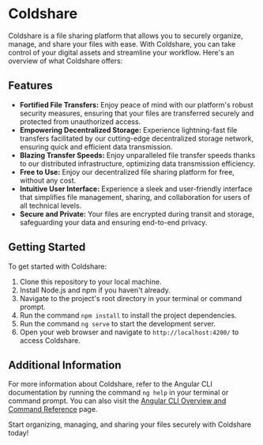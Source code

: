 # Coldshare

Coldshare is a file sharing platform that allows you to securely organize, manage, and share your files with ease. With Coldshare, you can take control of your digital assets and streamline your workflow. Here's an overview of what Coldshare offers:

## Features

- **Fortified File Transfers:** Enjoy peace of mind with our platform's robust security measures, ensuring that your files are transferred securely and protected from unauthorized access.
- **Empowering Decentralized Storage:** Experience lightning-fast file transfers facilitated by our cutting-edge decentralized storage network, ensuring quick and efficient data transmission.
- **Blazing Transfer Speeds:** Enjoy unparalleled file transfer speeds thanks to our distributed infrastructure, optimizing data transmission efficiency.
- **Free to Use:** Enjoy our decentralized file sharing platform for free, without any cost.
- **Intuitive User Interface:** Experience a sleek and user-friendly interface that simplifies file management, sharing, and collaboration for users of all technical levels.
- **Secure and Private:** Your files are encrypted during transit and storage, safeguarding your data and ensuring end-to-end privacy.

## Getting Started

To get started with Coldshare:

1. Clone this repository to your local machine.
2. Install Node.js and npm if you haven't already.
3. Navigate to the project's root directory in your terminal or command prompt.
4. Run the command `npm install` to install the project dependencies.
5. Run the command `ng serve` to start the development server.
6. Open your web browser and navigate to `http://localhost:4200/` to access Coldshare.

## Additional Information

For more information about Coldshare, refer to the Angular CLI documentation by running the command `ng help` in your terminal or command prompt. You can also visit the [Angular CLI Overview and Command Reference](https://angular.io/cli) page.

Start organizing, managing, and sharing your files securely with Coldshare today!
